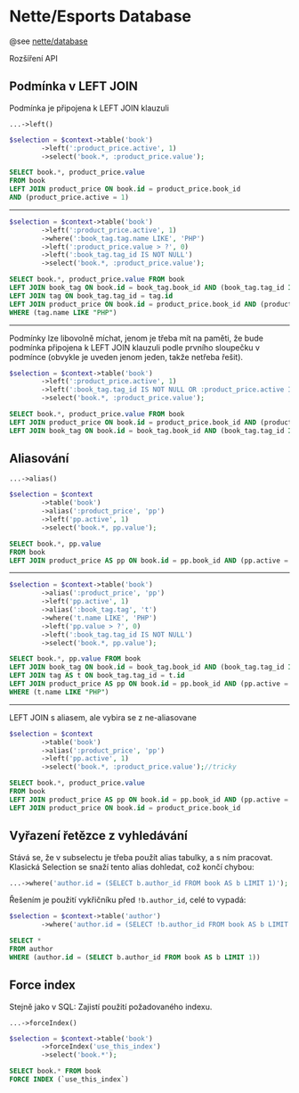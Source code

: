 Nette/Esports Database
======================

@see [nette/database](https://github.com/nette/database)

Rozšíření API

Podmínka v LEFT JOIN
--------------------

Podmínka je připojena k LEFT JOIN klauzuli

``` ...->left() ```


```php
$selection = $context->table('book')
        ->left(':product_price.active', 1)
        ->select('book.*, :product_price.value');
```

```sql
SELECT book.*, product_price.value
FROM book
LEFT JOIN product_price ON book.id = product_price.book_id
AND (product_price.active = 1)
```
-------------------------------------

```php
$selection = $context->table('book')
		->left(':product_price.active', 1)
		->where(':book_tag.tag.name LIKE', 'PHP')
		->left(':product_price.value > ?', 0)
		->left(':book_tag.tag_id IS NOT NULL')
		->select('book.*, :product_price.value');
```

```sql
SELECT book.*, product_price.value FROM book
LEFT JOIN book_tag ON book.id = book_tag.book_id AND (book_tag.tag_id IS NOT NULL)
LEFT JOIN tag ON book_tag.tag_id = tag.id
LEFT JOIN product_price ON book.id = product_price.book_id AND (product_price.active = 1 AND product_price.value > 0)
WHERE (tag.name LIKE "PHP")
```
-------------------------------------
Podmínky lze libovolně míchat, jenom je třeba mít na paměti, že bude podmínka připojena k LEFT JOIN klauzuli podle prvního sloupečku v podmínce (obvykle je uveden jenom jeden, takže netřeba řešit).
```php
$selection = $context->table('book')
		->left(':product_price.active', 1)
		->left(':book_tag.tag_id IS NOT NULL OR :product_price.active IS NOT NULL') // bude pripojeno k book_tag
		->select('book.*, :product_price.value');
```
```sql
SELECT book.*, product_price.value FROM book
LEFT JOIN product_price ON book.id = product_price.book_id AND (product_price.active = 1)
LEFT JOIN book_tag ON book.id = book_tag.book_id AND (book_tag.tag_id IS NOT NULL OR product_price.active IS NOT NULL)

```
Aliasování
----------

``` ...->alias() ```

```php
$selection = $context
		->table('book')
		->alias(':product_price', 'pp')
		->left('pp.active', 1)
		->select('book.*, pp.value');
```
```sql
SELECT book.*, pp.value
FROM book
LEFT JOIN product_price AS pp ON book.id = pp.book_id AND (pp.active = 1)
```
-------------------------------------
```php
$selection = $context->table('book')
		->alias(':product_price', 'pp')
		->left('pp.active', 1)
		->alias(':book_tag.tag', 't')
		->where('t.name LIKE', 'PHP')
		->left('pp.value > ?', 0)
		->left(':book_tag.tag_id IS NOT NULL')
		->select('book.*, pp.value');
```
```sql
SELECT book.*, pp.value FROM book
LEFT JOIN book_tag ON book.id = book_tag.book_id AND (book_tag.tag_id IS NOT NULL)
LEFT JOIN tag AS t ON book_tag.tag_id = t.id
LEFT JOIN product_price AS pp ON book.id = pp.book_id AND (pp.active = 1 AND pp.value > 0)
WHERE (t.name LIKE "PHP")
```
-------------------------------------
LEFT JOIN s aliasem, ale vybira se z ne-aliasovane

```php
$selection = $context
		->table('book')
		->alias(':product_price', 'pp')
		->left('pp.active', 1)
		->select('book.*, :product_price.value');//tricky
```
```sql
SELECT book.*, product_price.value
FROM book
LEFT JOIN product_price AS pp ON book.id = pp.book_id AND (pp.active = 1)
LEFT JOIN product_price ON book.id = product_price.book_id
```

Vyřazení řetězce z vyhledávání
-------------------------------

Stává se, že v subselectu je třeba použít alias tabulky, a s ním pracovat. Klasická Selection se snaží tento alias dohledat, což končí chybou:

```php
...->where('author.id = (SELECT b.author_id FROM book AS b LIMIT 1)');
```

Řešením je použití vykřičníku před ```!b.author_id```, celé to vypadá:

```php
$selection = $context->table('author')
        ->where('author.id = (SELECT !b.author_id FROM book AS b LIMIT 1)');
```

```sql
SELECT *
FROM author
WHERE (author.id = (SELECT b.author_id FROM book AS b LIMIT 1))
```

Force index
-----------

Stejně jako v SQL: Zajistí použití požadovaného indexu.

``` ...->forceIndex() ```

```php
$selection = $context->table('book')
		->forceIndex('use_this_index')
		->select('book.*');
```

```sql
SELECT book.* FROM book
FORCE INDEX (`use_this_index`)
```
